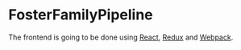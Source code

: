 # FosterFamilyPipeline

The frontend is going to be done using [React][1], [Redux][2] and [Webpack][3].

[1]: http://facebook.github.io/react/
[2]: http://redux.js.org/
[3]: https://webpack.github.io/
